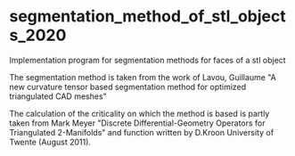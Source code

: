 # segmentation_method_of_stl_objects_2020
Implementation program for segmentation methods for faces of a stl object

The segmentation method is taken from the work of Lavou, Guillaume "A new 
curvature tensor based segmentation method for optimized triangulated CAD meshes"

The calculation of the criticality on which the method is based is partly taken 
from Mark Meyer "Discrete Differential-Geometry Operators for Triangulated 2-Manifolds"
and function written by D.Kroon University of Twente (August 2011).
